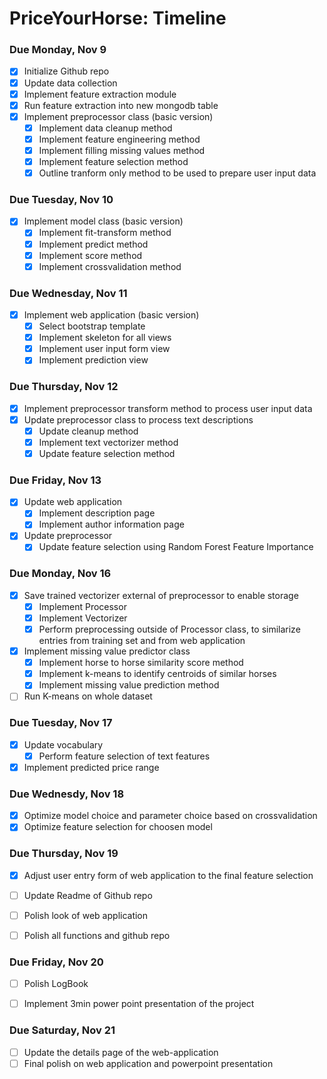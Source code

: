 # PriceYourHorse: Timeline
### Due Monday, Nov 9
-  [x] Initialize Github repo
-  [x] Update data collection
-  [x] Implement feature extraction module
-  [x] Run feature extraction into new mongodb table
-  [x] Implement preprocessor class (basic version)
	- [x] Implement data cleanup method
	- [x] Implement feature engineering method
	- [x] Implement filling missing values method
	- [x] Implement feature selection method
	- [x] Outline tranform only method to be used to prepare user input data

### Due Tuesday, Nov 10
- [x] Implement model class (basic version)
	- [x] Implement fit-transform method
	- [x] Implement predict method
	- [x] Implement score method
	- [x] Implement crossvalidation method

### Due Wednesday, Nov 11
- [x] Implement web application (basic version)
	- [x] Select bootstrap template
	- [x] Implement skeleton for all views
	- [x] Implement user input form view
	- [x] Implement prediction view

### Due Thursday, Nov 12
- [x] Implement preprocessor transform method to process user input data
- [x] Update preprocessor class to process text descriptions
	- [x] Update cleanup method
	- [x] Implement text vectorizer method
	- [x] Update feature selection method
	
### Due Friday, Nov 13
- [x] Update web application
	- [x] Implement description page
	- [x] Implement author information page
- [x] Update preprocessor
	- [x] Update feature selection using Random Forest Feature Importance

### Due Monday, Nov 16
- [x] Save trained vectorizer external of preprocessor to enable storage
	- [x] Implement Processor
	- [x] Implement Vectorizer
	- [x] Perform preprocessing outside of Processor class, to similarize entries from training set and from web application
- [x] Implement missing value predictor class
	- [x] Implement horse to horse similarity score method
	- [x] Implement k-means to identify centroids of similar horses
	- [x] Implement missing value prediction method
- [ ] Run K-means on whole dataset

### Due Tuesday, Nov 17
- [x] Update vocabulary
	- [x] Perform feature selection of text features
- [x] Implement predicted price range

### Due Wednesdy, Nov 18
- [x] Optimize model choice and parameter choice based on crossvalidation
- [x] Optimize feature selection for choosen model

### Due Thursday, Nov 19
- [x] Adjust user entry form of web application to the final feature selection
- [ ] Update Readme of Github repo
- [ ] Polish look of web application
- [ ] Polish all functions and github repo


### Due Friday, Nov 20
- [ ] Polish LogBook
- [ ] Implement 3min power point presentation of the project


### Due Saturday, Nov 21
- [ ] Update the details page of the web-application
- [ ] Final polish on web application and powerpoint presentation